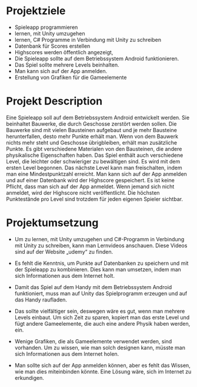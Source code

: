 # Projektziele
- Spieleapp programmieren
- lernen, mit Unity umzugehen
- lernen, C# Programme in Verbindung mit Unity zu schreiben
- Datenbank für Scores erstellen
- Highscores werden öffentlich angezeigt, 
- Die Spieleapp sollte auf dem Betriebssystem Android funktionieren.
- Das Spiel sollte mehrere Levels beinhalten.
- Man kann sich auf der App anmelden.
- Erstellung von Grafiken für die Gameelemente


# Projekt Description

Eine Spieleapp soll auf dem Betriebssystem Android entwickelt werden.
Sie beinhaltet Bauwerke, die durch Geschosse zerstört werden sollen.
Die Bauwerke sind mit vielen Bausteinen aufgebaut und je mehr Bausteine herunterfallen, desto mehr Punkte erhält man.
Wenn von dem Bauwerk nichts mehr steht und Geschosse übrigbleiben, erhält man zusätzliche Punkte.
Es gibt verschiedene Materialen von den Bausteinen, die andere physikalische Eigenschaften haben.
Das Spiel enthält auch verschiedene Level, die leichter oder schwieriger zu bewältigen sind. 
Es wird mit dem ersten Level begonnen. Das nächste Level kann man freischalten, indem man eine Mindestpunktzahl erreicht.
Man kann sich auf der App anmelden und auf einer Datenbank wird der Highscore gespeichert.
Es ist keine Pflicht, dass man sich auf der App anmeldet. Wenn jemand sich nicht anmeldet, wird der Highscore nicht veröffentlicht. Die höchsten Punktestände pro Level sind trotzdem für jeden eigenen Spieler sichtbar.






# Projektumsetzung
- Um zu lernen, mit Unity umzugehen und C#-Programm in Verbindung mit Unity zu schreiben, kann man Lernvideos anschauen. 
 Diese Videos sind auf der Website „udemy“ zu finden. 
- Es fehlt die Kenntnis, um Punkte auf Datenbanken zu speichern und mit der Spieleapp zu kombinieren. 
 Dies kann man umsetzen, indem man sich Informationen aus dem Internet holt. 
- Damit das Spiel auf dem Handy mit dem Betriebssystem Android funktioniert, muss man auf Unity das Spielprogramm erzeugen und auf das Handy raufladen.

- Das sollte vielfältiger sein, deswegen wäre es gut, wenn man mehrere Levels einbaut. 
  Um sich Zeit zu sparen, kopiert man das erste Level und fügt andere Gameelemente, die auch eine andere Physik haben werden, ein. 
- Wenige Grafiken, die als Gameelemente verwendet werden, sind vorhanden. Um zu wissen, wie man solch designen kann, müsste man sich Informationen aus dem Internet holen. 

- Man sollte sich auf der App anmelden können, aber es fehlt das Wissen, wie man dies miteinbinden könnte. Eine Lösung wäre, sich im Internet zu erkundigen.


